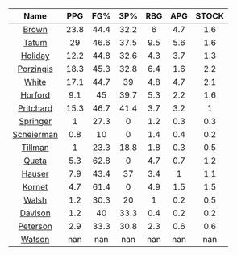 |                                     Name                                     |  PPG  |  FG%  |  3P%  |  RBG  |  APG  |  STOCK  |
|:----------------------------------------------------------------------------:|:-----:|:-----:|:-----:|:-----:|:-----:|:-------:|
|      [Brown](https://www.espn.com/nba/player/_/id/3917376/jaylen-brown)      | 23.8  | 44.4  | 32.2  |   6   |  4.7  |   1.6   |
|      [Tatum](https://www.espn.com/nba/player/_/id/4065648/jayson-tatum)      |  29   | 46.6  | 37.5  |  9.5  |  5.6  |   1.6   |
|      [Holiday](https://www.espn.com/nba/player/_/id/3995/jrue-holiday)       | 12.2  | 44.8  | 32.6  |  4.3  |  3.7  |   1.3   |
| [Porzingis](https://www.espn.com/nba/player/_/id/3102531/kristaps-porzingis) | 18.3  | 45.3  | 32.8  |  6.4  |  1.6  |   2.2   |
|     [White](https://www.espn.com/nba/player/_/id/3078576/derrick-white)      | 17.1  | 44.7  |  39   |  4.8  |  4.7  |   2.1   |
|       [Horford](https://www.espn.com/nba/player/_/id/3213/al-horford)        |  9.1  |  45   | 39.7  |  5.3  |  2.2  |   1.6   |
|  [Pritchard](https://www.espn.com/nba/player/_/id/4066354/payton-pritchard)  | 15.3  | 46.7  | 41.4  |  3.7  |  3.2  |    1    |
|   [Springer](https://www.espn.com/nba/player/_/id/4432164/jaden-springer)    |   1   | 27.3  |   0   |  1.2  |  0.3  |   0.3   |
| [Scheierman](https://www.espn.com/nba/player/_/id/4593841/baylor-scheierman) |  0.8  |  10   |   0   |  1.4  |  0.4  |   0.2   |
|    [Tillman](https://www.espn.com/nba/player/_/id/4277964/xavier-tillman)    |   1   | 23.3  | 18.8  |  1.8  |  0.3  |   0.5   |
|     [Queta](https://www.espn.com/nba/player/_/id/4397424/neemias-queta)      |  5.3  | 62.8  |   0   |  4.7  |  0.7  |   1.2   |
|      [Hauser](https://www.espn.com/nba/player/_/id/4065804/sam-hauser)       |  7.9  | 43.4  |  37   |  3.4  |   1   |   1.1   |
|      [Kornet](https://www.espn.com/nba/player/_/id/3064560/luke-kornet)      |  4.7  | 61.4  |   0   |  4.9  |  1.5  |   1.5   |
|      [Walsh](https://www.espn.com/nba/player/_/id/4683689/jordan-walsh)      |  1.2  | 30.3  |  20   |   1   |  0.2  |   0.5   |
|      [Davison](https://www.espn.com/nba/player/_/id/4576085/jd-davison)      |  1.2  |  40   | 33.3  |  0.4  |  0.2  |   0.2   |
|    [Peterson](https://www.espn.com/nba/player/_/id/4397689/drew-peterson)    |  2.9  | 33.3  | 30.8  |  2.3  |  0.6  |   0.6   |
|     [Watson](https://www.espn.com/nba/player/_/id/4431705/anton-watson)      |  nan  |  nan  |  nan  |  nan  |  nan  |   nan   |